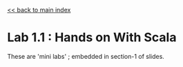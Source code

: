 [<< back to main index](../README.md) 

Lab 1.1 : Hands on With Scala
===========================

These are 'mini labs'  ; embedded in section-1 of slides.